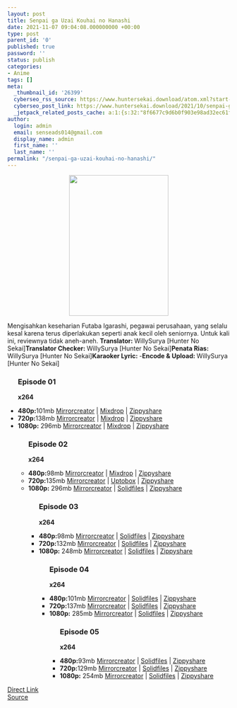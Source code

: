 ```yaml
---
layout: post
title: Senpai ga Uzai Kouhai no Hanashi
date: 2021-11-07 09:04:08.000000000 +00:00
type: post
parent_id: '0'
published: true
password: ''
status: publish
categories:
- Anime
tags: []
meta:
  _thumbnail_id: '26399'
  cyberseo_rss_source: https://www.huntersekai.download/atom.xml?start-index=1
  cyberseo_post_link: https://www.huntersekai.download/2021/10/senpai-ga-uzai-kouhai-no-hanashi.html
  _jetpack_related_posts_cache: a:1:{s:32:"8f6677c9d6b0f903e98ad32ec61f8deb";a:2:{s:7:"expires";i:1653332100;s:7:"payload";a:3:{i:0;a:1:{s:2:"id";i:26226;}i:1;a:1:{s:2:"id";i:26397;}i:2;a:1:{s:2:"id";i:26178;}}}}
author:
  login: admin
  email: senseads014@gmail.com
  display_name: admin
  first_name: ''
  last_name: ''
permalink: "/senpai-ga-uzai-kouhai-no-hanashi/"
---
```

<p> <a class="popup" data-target="42351"></a>
<div class="separator" style="clear: both; text-align: center;">
<div class="separator" style="clear: both; text-align: center;">
<div class="separator" style="clear: both; text-align: center;">
<div class="separator" style="clear: both; text-align: center;">
<div class="separator" style="clear: both; text-align: center;">
<div class="separator" style="clear: both; text-align: center;"><a href="https://blogger.googleusercontent.com/img/a/AVvXsEgQDdBFbAmINdpDawisQV7F1Wj3hRzoZPsbM1TrwwQhh-6OIcxY_b8m_G_Z-B0BcaZQvKPqYY2Pm5lINigFLTEmQ-eRxXenbO39zgyGpi9FHGU89lrpNYxsj5F-qE004QHwJID04zxMYqPfrhDy7o1Ca75FOGebyeT6_DpO9pKS0KdMI-KorxZl0MXtAg=s318" imageanchor="1" style="margin-left: 1em; margin-right: 1em;"><img border="0" data-original-height="318" data-original-width="225" height="318" src="{{ site.baseurl }}/assets/2021/11/AVvXsEgQDdBFbAmINdpDawisQV7F1Wj3hRzoZPsbM1TrwwQhh-6OIcxY_b8m_G_Z-B0BcaZQvKPqYY2Pm5lINigFLTEmQ-eRxXenbO39zgyGpi9FHGU89lrpNYxsj5F-qE004QHwJID04zxMYqPfrhDy7o1Ca75FOGebyeT6_DpO9pKS0KdMI-KorxZl0MXtAg" width="225" /></a></div>
</div>
</div>
<p></div>
</div>
</div>
<p> Mengisahkan keseharian Futaba Igarashi, pegawai perusahaan, yang selalu kesal karena terus diperlakukan seperti anak kecil oleh seniornya. Untuk kali ini, reviewnya tidak aneh-aneh. <a name="more"></a>
<pekerja><b>Translator: </b><span>WillySurya [Hunter No Sekai]</span><b>Translator Checker: </b><span>WillySurya [Hunter No Sekai]</span><b>Penata Rias: </b><span>WillySurya [Hunter No Sekai]</span><b>Karaoker Lyric: </b><span>-</span><b>Encode &amp; Upload: </b><span>WillySurya [Hunter No Sekai]</span></pekerja>
<div class="dl">
<ul />
<h3>Episode 01</h3>
<p><strong>x264</strong>
<li><b>480p:</b><span id="size">101mb</span> <a href="https://mir.cr/0Q52DE5E">Mirrorcreator</a> | <a href="https://mixdrop.co/f/6qgdzpmds14mn">Mixdrop</a> | <a href="https://www62.zippyshare.com/v/viiOvr0o/file.html">Zippyshare</a></li>
<li><b>720p:</b><span id="size">138mb</span> <a href="https://mir.cr/ZFIVUDLJ">Mirrorcreator</a> | <a href="https://mixdrop.co/f/4nz719l0hqq4nw4">Mixdrop</a> | <a href="https://www111.zippyshare.com/v/roXzaBTM/file.html">Zippyshare</a></li>
<li><b>1080p:</b> <span id="size">296mb</span> <a href="https://mir.cr/1QKKXGJL">Mirrorcreator</a> | <a href="https://mixdrop.co/f/6qgdz9oxhlllwvn">Mixdrop</a> | <a href="https://www92.zippyshare.com/v/HH7tAwtx/file.html">Zippyshare</a> </li>
<ul />
<h3>Episode 02</h3>
<p> <strong>x264</strong>
<li><b>480p:</b><span id="size">98mb</span> <a href="https://mir.cr/0VUBZQ05">Mirrorcreator</a> | <a href="https://mixdrop.co/f/dqwd48ndf330l6">Mixdrop</a> | <a href="https://www12.zippyshare.com/v/WaopbQzF/file.html">Zippyshare</a></li>
<li><b>720p:</b><span id="size">135mb</span> <a href="https://mir.cr/49YVVHQG">Mirrorcreator</a> | <a href="https://uptobox.com/wxumb4zat3n2">Uptobox</a> | <a href="https://www67.zippyshare.com/v/XyoHpRnR/file.html">Zippyshare</a></li>
<li><b>1080p:</b> <span id="size">296mb</span> <a href="https://mir.cr/IUJWE6TO">Mirrorcreator</a> | <a href="https://www.solidfiles.com/v/NV3qWwQXNYeNW">Solidfiles</a> | <a href="https://www102.zippyshare.com/v/4GTFG8HP/file.html">Zippyshare</a> </li>
<ul />
<h3>Episode 03</h3>
<p> <strong>x264</strong>
<li><b>480p:</b><span id="size">98mb</span> <a href="https://mir.cr/1ZUAPIJH">Mirrorcreator</a> | <a href="https://www.solidfiles.com/v/wWKdQvV7mZ2xp">Solidfiles</a> | <a href="https://www33.zippyshare.com/v/EKXjaSUK/file.html">Zippyshare</a></li>
<li><b>720p:</b><span id="size">132mb</span> <a href="https://mir.cr/0SCNWQPN">Mirrorcreator</a> | <a href="https://www.solidfiles.com/v/VK8VPee5xmQaB">Solidfiles</a> | <a href="https://www116.zippyshare.com/v/ggyoaHDO/file.html">Zippyshare</a></li>
<li><b>1080p:</b> <span id="size">248mb</span> <a href="https://mir.cr/NYORID8G">Mirrorcreator</a> | <a href="https://www.solidfiles.com/v/vN382j7rrRDpD">Solidfiles</a> | <a href="https://www102.zippyshare.com/v/QduZ1FnN/file.html">Zippyshare</a> </li>
<ul />
<h3>Episode 04</h3>
<p> <strong>x264</strong>
<li><b>480p:</b><span id="size">101mb</span> <a href="https://mir.cr/0BMRKXSJ">Mirrorcreator</a> | <a href="https://www.solidfiles.com/v/qdePmpkDmzMvM">Solidfiles</a> | <a href="https://www55.zippyshare.com/v/9SFyE4r0/file.html">Zippyshare</a></li>
<li><b>720p:</b><span id="size">137mb</span> <a href="https://mir.cr/0WT9XLB7">Mirrorcreator</a> | <a href="https://www.solidfiles.com/v/5dL7XVpna6WLz">Solidfiles</a> | <a href="https://www31.zippyshare.com/v/9JYw86Wz/file.html">Zippyshare</a></li>
<li><b>1080p:</b> <span id="size">285mb</span> <a href="https://mir.cr/0Q9JJBWU">Mirrorcreator</a> | <a href="https://www.solidfiles.com/v/W8BLV2r3jWrDy">Solidfiles</a> | <a href="https://www91.zippyshare.com/v/g7ZnHBpj/file.html">Zippyshare</a> </li>
<ul />
<h3>Episode 05</h3>
<p> <strong>x264</strong>
<li><b>480p:</b><span id="size">93mb</span> <a href="https://mir.cr/ORT0BYT7">Mirrorcreator</a> | <a href="https://www.solidfiles.com/v/Rx3akWjWzWedv">Solidfiles</a> | <a href="https://www40.zippyshare.com/v/SgQM5zr1/file.html">Zippyshare</a></li>
<li><b>720p:</b><span id="size">129mb</span> <a href="https://mir.cr/1UKATUTE">Mirrorcreator</a> | <a href="https://www.solidfiles.com/v/PeDayqA2pLgaa">Solidfiles</a> | <a href="https://www92.zippyshare.com/v/2BQfVZce/file.html">Zippyshare</a></li>
<li><b>1080p:</b> <span id="size">254mb</span> <a href="https://mir.cr/1DNZVPXA">Mirrorcreator</a> | <a href="https://www.solidfiles.com/v/PeDayqengjrB5">Solidfiles</a> | <a href="https://www35.zippyshare.com/v/xNh3ANkJ/file.html">Zippyshare</a> </li>
</div>
<link rel="stylesheet" href="https://cdnjs.cloudflare.com/ajax/libs/font-awesome/4.7.0/css/font-awesome.min.css" />
<div class="divbtn"> <a href="https://handymansurrender.com/fihup8buzv?key=94550f7ce39444073321dde3b8782f97" class="btn"><i class="fa fa-download"></i> Direct Link</a> <br /><a href="https://www.huntersekai.download/2021/10/senpai-ga-uzai-kouhai-no-hanashi.html">Source</a> </div>
